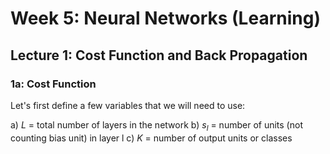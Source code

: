 # Week 5: Neural Networks (Learning)

## Lecture 1: Cost Function and Back Propagation

### 1a: Cost Function

Let's first define a few variables that we will need to use:

a) $L$ = total number of layers in the network
b) $s_l$ = number of units (not counting bias unit) in layer l
c) $K$ = number of output units or classes